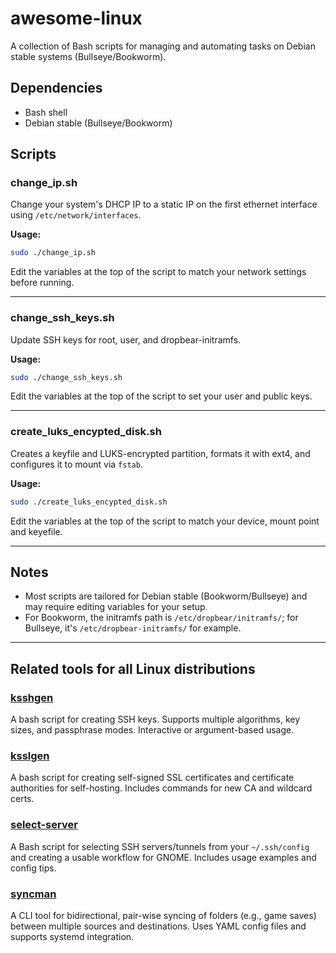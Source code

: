 # awesome-linux

A collection of Bash scripts for managing and automating tasks on Debian stable systems (Bullseye/Bookworm).

## Dependencies
- Bash shell
- Debian stable (Bullseye/Bookworm)

## Scripts

### change_ip.sh
Change your system's DHCP IP to a static IP on the first ethernet interface using `/etc/network/interfaces`.

**Usage:**
```bash
sudo ./change_ip.sh
```
Edit the variables at the top of the script to match your network settings before running.

---

### change_ssh_keys.sh
Update SSH keys for root, user, and dropbear-initramfs.

**Usage:**
```bash
sudo ./change_ssh_keys.sh
```
Edit the variables at the top of the script to set your user and public keys.

---

### create_luks_encypted_disk.sh
Creates a keyfile and LUKS-encrypted partition, formats it with ext4, and configures it to mount via `fstab`.

**Usage:**
```bash
sudo ./create_luks_encypted_disk.sh
```
Edit the variables at the top of the script to match your device, mount point and keyefile.

---

## Notes
- Most scripts are tailored for Debian stable (Bookworm/Bullseye) and may require editing variables for your setup.
- For Bookworm, the initramfs path is `/etc/dropbear/initramfs/`; for Bullseye, it's `/etc/dropbear-initramfs/` for example.

---

## Related tools for all Linux distributions

### [ksshgen](./ksshgen/README.md)
A bash script for creating SSH keys. Supports multiple algorithms, key sizes, and passphrase modes. Interactive or argument-based usage.

### [ksslgen](./ksslgen/README.md)
A bash script for creating self-signed SSL certificates and certificate authorities for self-hosting. Includes commands for new CA and wildcard certs.

### [select-server](./select-server/README.md)
A Bash script for selecting SSH servers/tunnels from your `~/.ssh/config` and creating a usable workflow for GNOME. Includes usage examples and config tips.

### [syncman](./syncman/README.md)
A CLI tool for bidirectional, pair-wise syncing of folders (e.g., game saves) between multiple sources and destinations. Uses YAML config files and supports systemd integration.
